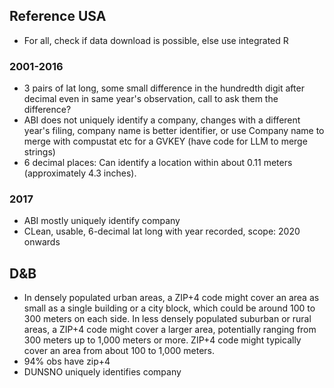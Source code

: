 ## Reference USA 
- For all, check if data download is possible, else use integrated R
### 2001-2016
- 3 pairs of lat long, some small difference in the hundredth digit after decimal even in same year's observation, call to ask them the difference?
- ABI does not uniquely identify a company, changes with a different year's filing, company name is better identifier, or use Company name to merge with compustat etc for a GVKEY (have code for LLM to merge strings)
- 6 decimal places: Can identify a location within about 0.11 meters (approximately 4.3 inches).

### 2017
- ABI mostly uniquely identify company
- CLean, usable, 6-decimal lat long with year recorded, scope: 2020 onwards

## D&B
- In densely populated urban areas, a ZIP+4 code might cover an area as small as a single building or a city block, which could be around 100 to 300 meters on each side. In less densely populated suburban or rural areas, a ZIP+4 code might cover a larger area, potentially ranging from 300 meters up to 1,000 meters or more. ZIP+4 code might typically cover an area from about 100 to 1,000 meters.
- 94% obs have zip+4
- DUNSNO uniquely identifies company
